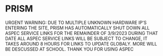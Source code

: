 # PRISM


URGENT WARNING: DUE TO MULTIPLE UNKNOWN HARDWARE IP'S ENTERING THE SITE, PRISM HAS AUTOMATICALLY SHUT DOWN ALL ASPEC SERVICE LINKS FOR THE REMAINDER OF 3/9/2023 DURING THAT DATE ALL ASPEC SERVICE LINKS WILL BE SUBJECT TO CHANGE, IT TAKES AROUND 8 HOURS FOR LINKS TO UPDATE GLOBALY. MORE WILL BE DESCUSSED AT SCHOOL. THANK YOU FOR USING ASPEC
